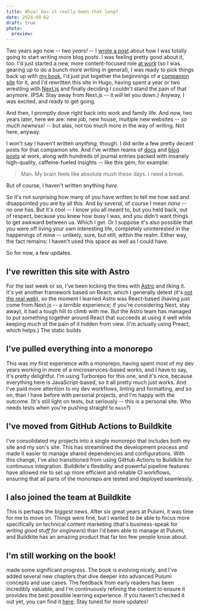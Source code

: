 ```yaml
---
title: Whoa! Has it really been that long?
date: 2024-09-02
draft: true
photo:
  preview:
---
```


Two years ago now -- two _years!_ -- I [wrote a post](/words/its-way-too-quiet-in-here) about how I was totally going to start writing more blog posts. I was feeling pretty good about it, too. I'd just started a new, more content-focused role [at work](https://pulumi.com/) (so I was gearing up to do a bunch more writing in general), I was ready to pick things back up with [my book](https://leanpub.com/pulumi), I'd just put together the beginnings of a [companion site](https://pulumibook.info/) for it, and I'd rewritten this site in Hugo, having spent a year or two wrestling with [Next.js](https://nextjs.org/) and finally deciding I couldn't stand the pain of that anymore. (PSA: Stay away from Next.js -- it _will_ let you down.) Anyway, I was excited, and ready to get going.

And then, I promptly dove right back into work and family life. And now, two years later, here we are: new job, new house, multiple new websites -- _so much newness!_ -- but alas, not too much more in the way of writing. Not here, anyway.

I won't say I haven't written _anything_, though. I did write a few pretty decent posts for that companion site. And I've written reams of [docs](https://pulumi.com/docs) and [blog posts](https://pulumi.com/blog/author/christian-nunciato) at work, along with hundreds of journal entries packed with insanely high-quality, caffeine-fueled insights -- like this gem, for example:

> Man. My brain feels like absolute mush these days. I need a break.

But of course, I haven't written anything _here_.

So it's not surprising how many of you have written to tell me how sad and disappointed you are by all this. And by _several_, of course I mean _none_ -- no one has. But it's cool -- I know you all _meant_ to, but you held back, out of respect, because you knew how busy I was, and you didn't want things to get awkward between us. Which I get. Or I suppose it's also possible that you were off living your _own_ interesting life, completely uninterested in the happenings of mine -- unlikely, sure, but still, within the realm. Either way, the fact remains: I haven't used this space as well as I could have.

So for now, a few updates.

## I've rewritten this site with Astro

For the last week or so, I've been kicking the tires with [Astro](https://astro.build/) and liking it. It's yet another framework based on React, which I generally detest (it's [not the real web](https://medium.com/building-productive/react-ruined-web-development-dd65342a833f)), so the moment I learned Astro was React-based (having just come from Next.js -- a _terrible_ experience; if you're considering Next, stay away), it had a tough hill to climb with me. But the Astro team has managed to put something together around React that succeeds at using it well while keeping much of the pain of it hidden from view. (I'm actually using Preact, which helps.) The static builds

## I've pulled everything into a monorepo

This was my first experience with a monorepo, having spent most of my dev years working in more of a microservices-based works, and I have to say, it's pretty delightful. I'm using Turborepo for this one, and it's nice, because everything here is JavaScript-based, so it all pretty much just works. And I've paid more attention to my dev workflows, linting and formatting, and so on, than I have before with personal projects, and I'm happy with the outcome. (It's still light on tests, but seriously -- this is a personal site. Who needs tests when you're pushing straight to `main`?)

## I've moved from GitHub Actions to Buildkite

I've consolidated my projects into a single monorepo that includes both my site and my son's site. This has streamlined the development process and made it easier to manage shared dependencies and configurations. With this change, I've also transitioned from using GitHub Actions to Buildkite for continuous integration. Buildkite's flexibility and powerful pipeline features have allowed me to set up more efficient and reliable CI workflows, ensuring that all parts of the monorepo are tested and deployed seamlessly.

## I also joined the team at Buildkite

This is perhaps the _biggest_ news. After six great years at Pulumi, it was time for me to move on. Things were fine, but I wanted to be able to focus more specifically on technical content marketing (that's business-speak for _writing good stuff for engineers_) than I'd been able to manage at Pulumi, and Buildkite has an amazing product that far too few people know about.

## I'm still working on the book!

made some significant progress. The book is evolving nicely, and I've added several new chapters that dive deeper into advanced Pulumi concepts and use cases. The feedback from early readers has been incredibly valuable, and I'm continuously refining the content to ensure it provides the best possible learning experience. If you haven't checked it out yet, you can find it [here](https://leanpub.com/pulumi). Stay tuned for more updates!
